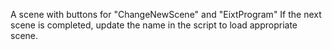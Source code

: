 A scene with buttons for "ChangeNewScene" and "EixtProgram"
If the next scene is completed, update the name in the script to load appropriate scene.
